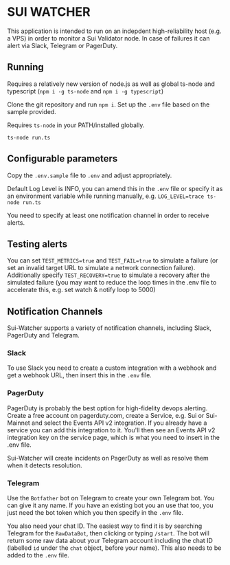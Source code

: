 # SUI WATCHER

This application is intended to run on an indepdent high-reliability host (e.g. a VPS) in order to monitor a Sui Validator node. In case of failures it can alert via Slack, Telegram or PagerDuty.

## Running

Requires a relatively new version of node.js as well as global ts-node and typescript (`npm i -g ts-node` and `npm i -g typescript`)

Clone the git repository and run `npm i`. Set up the `.env` file based on the sample provided.

Requires `ts-node` in your PATH/installed globally.

```ts-node run.ts```

## Configurable parameters

Copy the `.env.sample` file to `.env` and adjust appropriately.

Default Log Level is INFO, you can amend this in the `.env` file or specify it as an environment variable while running manually, e.g. `LOG_LEVEL=trace ts-node run.ts`

You need to specify at least one notification channel in order to receive alerts.

## Testing alerts

You can set `TEST_METRICS=true` and `TEST_FAIL=true` to simulate a failure (or set an invalid target URL to simulate a network connection failure). Additionally specify `TEST_RECOVERY=true` to simulate a recovery after the simulated failure (you may want to reduce the loop times in the .env file to accelerate this, e.g. set watch & notify loop to 5000)

## Notification Channels

Sui-Watcher supports a variety of notification channels, including Slack, PagerDuty and Telegram.

### Slack

To use Slack you need to create a custom integration with a webhook and get a webhook URL, then insert this in the `.env` file.

### PagerDuty

PagerDuty is probably the best option for high-fidelity devops alerting. Create a free account on pagerduty.com, create a Service, e.g. Sui or Sui-Mainnet and select the Events API v2 integration. If you already have a service you can add this integration to it. You'll then see an Events API v2 integration key on the service page, which is what you need to insert in the .env file.

Sui-Watcher will create incidents on PagerDuty as well as resolve them when it detects resolution.

### Telegram

Use the `Botfather` bot on Telegram to create your own Telegram bot. You can give it any name. If you have an existing bot you an use that too, you just need the bot token which you then specify in the `.env` file.

You also need your chat ID. The easiest way to find it is by searching Telegram for the `RawDataBot`, then clicking or typing `/start`. The bot will return some raw data about your Telegram account including the chat ID (labelled `id` under the `chat` object, before your name). This also needs to be added to the `.env` file.